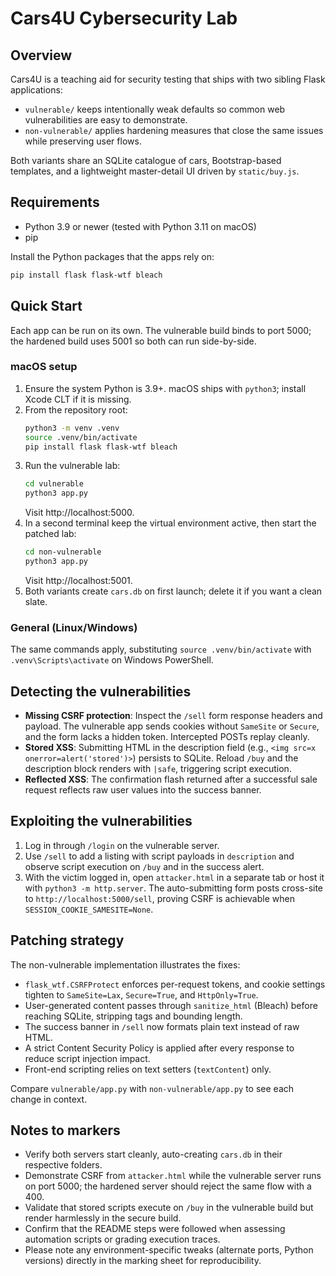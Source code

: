 # Cars4U Cybersecurity Lab

## Overview
Cars4U is a teaching aid for security testing that ships with two sibling Flask applications:
- `vulnerable/` keeps intentionally weak defaults so common web vulnerabilities are easy to demonstrate.
- `non-vulnerable/` applies hardening measures that close the same issues while preserving user flows.

Both variants share an SQLite catalogue of cars, Bootstrap-based templates, and a lightweight master-detail UI driven by `static/buy.js`.

## Requirements
- Python 3.9 or newer (tested with Python 3.11 on macOS)
- pip

Install the Python packages that the apps rely on:
```bash
pip install flask flask-wtf bleach
```

## Quick Start
Each app can be run on its own. The vulnerable build binds to port 5000; the hardened build uses 5001 so both can run side-by-side.

### macOS setup
1. Ensure the system Python is 3.9+. macOS ships with `python3`; install Xcode CLT if it is missing.
2. From the repository root:
   ```bash
   python3 -m venv .venv
   source .venv/bin/activate
   pip install flask flask-wtf bleach
   ```
3. Run the vulnerable lab:
   ```bash
   cd vulnerable
   python3 app.py
   ```
   Visit http://localhost:5000.
4. In a second terminal keep the virtual environment active, then start the patched lab:
   ```bash
   cd non-vulnerable
   python3 app.py
   ```
   Visit http://localhost:5001.
5. Both variants create `cars.db` on first launch; delete it if you want a clean slate.

### General (Linux/Windows)
The same commands apply, substituting `source .venv/bin/activate` with `.venv\Scripts\activate` on Windows PowerShell.

## Detecting the vulnerabilities
- **Missing CSRF protection**: Inspect the `/sell` form response headers and payload. The vulnerable app sends cookies without `SameSite` or `Secure`, and the form lacks a hidden token. Intercepted POSTs replay cleanly.
- **Stored XSS**: Submitting HTML in the description field (e.g., `<img src=x onerror=alert('stored')>`) persists to SQLite. Reload `/buy` and the description block renders with `|safe`, triggering script execution.
- **Reflected XSS**: The confirmation flash returned after a successful sale request reflects raw user values into the success banner.

## Exploiting the vulnerabilities
1. Log in through `/login` on the vulnerable server.
2. Use `/sell` to add a listing with script payloads in `description` and observe script execution on `/buy` and in the success alert.
3. With the victim logged in, open `attacker.html` in a separate tab or host it with `python3 -m http.server`. The auto-submitting form posts cross-site to `http://localhost:5000/sell`, proving CSRF is achievable when `SESSION_COOKIE_SAMESITE=None`.

## Patching strategy
The non-vulnerable implementation illustrates the fixes:
- `flask_wtf.CSRFProtect` enforces per-request tokens, and cookie settings tighten to `SameSite=Lax`, `Secure=True`, and `HttpOnly=True`.
- User-generated content passes through `sanitize_html` (Bleach) before reaching SQLite, stripping tags and bounding length.
- The success banner in `/sell` now formats plain text instead of raw HTML.
- A strict Content Security Policy is applied after every response to reduce script injection impact.
- Front-end scripting relies on text setters (`textContent`) only.

Compare `vulnerable/app.py` with `non-vulnerable/app.py` to see each change in context.

## Notes to markers
- Verify both servers start cleanly, auto-creating `cars.db` in their respective folders.
- Demonstrate CSRF from `attacker.html` while the vulnerable server runs on port 5000; the hardened server should reject the same flow with a 400.
- Validate that stored scripts execute on `/buy` in the vulnerable build but render harmlessly in the secure build.
- Confirm that the README steps were followed when assessing automation scripts or grading execution traces.
- Please note any environment-specific tweaks (alternate ports, Python versions) directly in the marking sheet for reproducibility.
